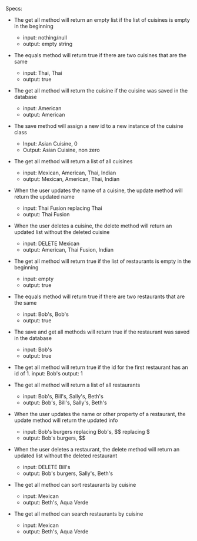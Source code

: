 Specs:

* The get all method will return an empty list if the list of cuisines is empty in the beginning
    * input: nothing/null
    * output: empty string

* The equals method will return true if there are two cuisines that are the same
    * input: Thai, Thai
    * output: true

* The get all method will return the cuisine if the cuisine was saved in the database
    * input: American
    * output: American

* The save method will assign a new id to a new instance of the cuisine class
    * Input: Asian Cuisine, 0
    * Output: Asian Cuisine, non zero

* The get all method will return a list of all cuisines
    * input: Mexican, American, Thai, Indian
    * output: Mexican, American, Thai, Indian

* When the user updates the name of a cuisine, the update method will return the updated name
    * input: Thai Fusion replacing Thai
    * output: Thai Fusion

* When the user deletes a cuisine, the delete method will return an updated list without the deleted cuisine
    * input: DELETE Mexican
    * output: American, Thai Fusion, Indian

* The get all method will return true if the list of restaurants is empty in the beginning
    * input: empty
    * output: true

* The equals method will return true if there are two restaurants that are the same
    * input: Bob's, Bob's
    * output: true

* The save and get all methods will return true if the restaurant was saved in the database
    * input: Bob's
    * output: true

* The get all method will return true if the id for the first restaurant has an id of 1.
    input: Bob's
    output: 1

* The get all method will return a list of all restaurants
    * input: Bob's, Bill's, Sally's, Beth's
    * output: Bob's, Bill's, Sally's, Beth's

* When the user updates the name or other property of a restaurant, the update method will return the updated info
    * input: Bob's burgers replacing Bob's, $$ replacing $
    * output: Bob's burgers, $$

* When the user deletes a restaurant, the delete method will return an updated list without the deleted restaurant
    * input: DELETE Bill's
    * output: Bob's burgers, Sally's, Beth's

* The get all method can sort restaurants by cuisine
    * input: Mexican
    * output: Beth's, Aqua Verde

* The get all method can search restaurants by cuisine
    * input: Mexican
    * output: Beth's, Aqua Verde
